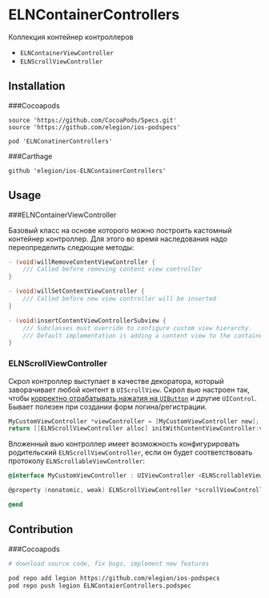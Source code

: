 # ELNContainerControllers

Коллекция контейнер контроллеров

- `ELNContainerViewController`
- `ELNScrollViewController`

## Installation

###Cocoapods

```
source 'https://github.com/CocoaPods/Specs.git'
source 'https://github.com/elegion/ios-podspecs'

pod 'ELNConatinerControllers' 
```

###Carthage

```
github 'elegion/ios-ELNContainerControllers'
```

## Usage 

###ELNContainerViewController

Базовый класс на основе которого можно построить кастомный контейнер контроллер. Для этого во время наследования надо переопределить следющие методы:

```objective-c
- (void)willRemoveContentViewController {
    /// Called before removing content view controller  
}

- (void)willSetContentViewController {
    /// Called before new view controller will be inserted
}

- (void)insertContentViewControllerSubview {
    /// Subclasses must override to configure custom view hierarchy.
    /// Default implementation is adding a content view to the container view.
}
```

### ELNScrollViewController

Скрол контроллер выступает в качестве декоратора, который заворачивает любой контент в `UIScrollView`. Скрол вью настроен так, чтобы [корректно отрабатывать нажатия на `UIButton`](http://stackoverflow.com/questions/11507433/allow-uiscrollview-to-scroll-when-uibutton-is-pressed) и другие `UIControl`. Бывает полезен при создании форм логина/регистрации. 

```objective-c
MyCustomViewController *viewController = [MyCustomViewController new];
return [[ELNScrollViewController alloc] initWithContentViewController:viewController];
```

Вложенный вью контроллер имеет возможность конфигурировать родительский `ELNScrollViewController`, если он будет соответствовать протоколу `ELNScrollableViewController`:

```objective-c
@interface MyCustomViewController : UIViewController <ELNScrollableViewController>

@property (nonatomic, weak) ELNScrollViewController *scrollViewController;

@end
```

## Contribution

###Cocoapods

```sh
# download source code, fix bugs, implement new features

pod repo add legion https://github.com/elegion/ios-podspecs
pod repo push legion ELNContaierControllers.podspec
```